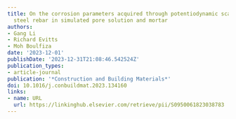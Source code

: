 ```yaml
---
title: On the corrosion parameters acquired through potentiodynamic scans of carbon
  steel rebar in simulated pore solution and mortar
authors:
- Gang Li
- Richard Evitts
- Moh Boulfiza
date: '2023-12-01'
publishDate: '2023-12-31T21:08:46.542524Z'
publication_types:
- article-journal
publication: '*Construction and Building Materials*'
doi: 10.1016/j.conbuildmat.2023.134160
links:
- name: URL
  url: https://linkinghub.elsevier.com/retrieve/pii/S0950061823038783
---
```


